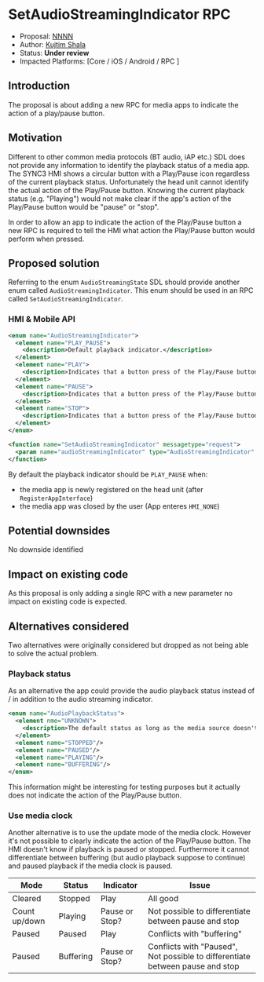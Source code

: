 # SetAudioStreamingIndicator RPC

* Proposal: [NNNN](NNNN-set-audio-streaming-indicator.md)
* Author: [Kujtim Shala](https://github.com/kshala-ford)
* Status: **Under review**
* Impacted Platforms: [Core / iOS / Android / RPC ]

## Introduction

The proposal is about adding a new RPC for media apps to indicate the action of a play/pause button.

## Motivation

Different to other common media protocols (BT audio, iAP etc.) SDL does not provide any information to identify the playback status of a media app. The SYNC3 HMI shows a circular button with a Play/Pause icon regardless of the current playback status. Unfortunately the head unit cannot identify the actual action of the Play/Pause button. Knowing the current playback status (e.g. "Playing") would not make clear if the app's action of the Play/Pause button would be "pause" or "stop".

In order to allow an app to indicate the action of the Play/Pause button a new RPC is required to tell the HMI what action the Play/Pause button would perform when pressed.

## Proposed solution

Referring to the enum `AudioStreamingState` SDL should provide another enum called `AudioStreamingIndicator`. This enum should be used in an RPC called `SetAudioStreamingIndicator`.

### HMI & Mobile API 

```xml
<enum name="AudioStreamingIndicator">
  <element name="PLAY_PAUSE">
    <description>Default playback indicator.</description>
  </element>
  <element name="PLAY">
    <description>Indicates that a button press of the Play/Pause button would start the playback.</description>
  </element>
  <element name="PAUSE">
    <description>Indicates that a button press of the Play/Pause button would pause the current playback.</description>
  </element>
  <element name="STOP">
    <description>Indicates that a button press of the Play/Pause button would stop the current playback.</description>
  </element>
</enum> 

<function name="SetAudioStreamingIndicator" messagetype="request">
  <param name="audioStreamingIndicator" type="AudioStreamingIndicator" mandatory="true" />
</function>
```

By default the playback indicator should be `PLAY_PAUSE` when:
- the media app is newly registered on the head unit (after `RegisterAppInterface`)
- the media app was closed by the user (App enteres `HMI_NONE`)

## Potential downsides

No downside identified

## Impact on existing code

As this proposal is only adding a single RPC with a new parameter no impact on existing code is expected.

## Alternatives considered

Two alternatives were originally considered but dropped as not being able to solve the actual problem.

### Playback status

As an alternative the app could provide the audio playback status instead of / in addition to the audio streaming indicator.

```xml
<enum name="AudioPlaybackStatus">
  <element nme="UNKNOWN">
    <description>The default status as long as the media source doesn't inform about the playback status.</description>
  </element>
  <element name="STOPPED"/>
  <element name="PAUSED"/>
  <element name="PLAYING"/>
  <element name="BUFFERING"/>
</enum>
``` 

This information might be interesting for testing purposes but it actually does not indicate the action of the Play/Pause button.

### Use media clock

Another alternative is to use the update mode of the media clock. However it's not possible to clearly indicate the action of the Play/Pause button. The HMI doesn't know if playback is paused or stopped. Furthermore it cannot differentiate between buffering (but audio playback suppose to continue) and paused playback if the media clock is paused. 

| Mode          | Status    | Indicator       | Issue                                                                         |
| ------------- | --------- | --------------- | ----------------------------------------------------------------------------- |
| Cleared       | Stopped   | Play            | All good                                                                      |
| Count up/down | Playing   | Pause or Stop?  | Not possible to differentiate between pause and stop                          |
| Paused        | Paused    | Play            | Conflicts with "buffering"                                                    |
| Paused        | Buffering | Pause or Stop?  | Conflicts with "Paused", Not possible to differentiate between pause and stop |

